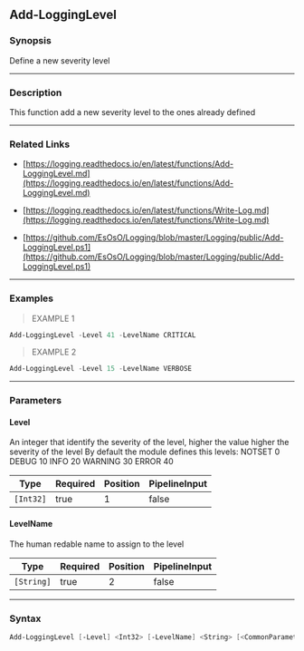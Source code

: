 Add-LoggingLevel
----------------

### Synopsis
Define a new severity level

---

### Description

This function add a new severity level to the ones already defined

---

### Related Links
* [https://logging.readthedocs.io/en/latest/functions/Add-LoggingLevel.md](https://logging.readthedocs.io/en/latest/functions/Add-LoggingLevel.md)

* [https://logging.readthedocs.io/en/latest/functions/Write-Log.md](https://logging.readthedocs.io/en/latest/functions/Write-Log.md)

* [https://github.com/EsOsO/Logging/blob/master/Logging/public/Add-LoggingLevel.ps1](https://github.com/EsOsO/Logging/blob/master/Logging/public/Add-LoggingLevel.ps1)

---

### Examples
> EXAMPLE 1

```PowerShell
Add-LoggingLevel -Level 41 -LevelName CRITICAL
```
> EXAMPLE 2

```PowerShell
Add-LoggingLevel -Level 15 -LevelName VERBOSE
```

---

### Parameters
#### **Level**
An integer that identify the severity of the level, higher the value higher the severity of the level
By default the module defines this levels:
NOTSET   0
DEBUG   10
INFO    20
WARNING 30
ERROR   40

|Type     |Required|Position|PipelineInput|
|---------|--------|--------|-------------|
|`[Int32]`|true    |1       |false        |

#### **LevelName**
The human redable name to assign to the level

|Type      |Required|Position|PipelineInput|
|----------|--------|--------|-------------|
|`[String]`|true    |2       |false        |

---

### Syntax
```PowerShell
Add-LoggingLevel [-Level] <Int32> [-LevelName] <String> [<CommonParameters>]
```

